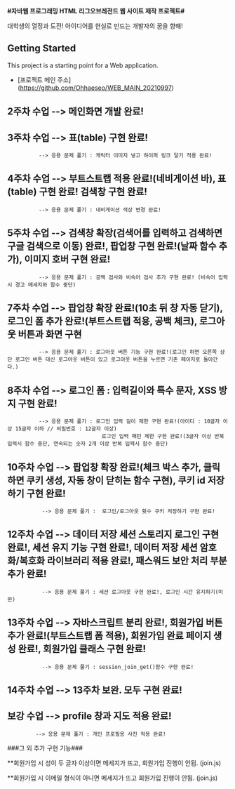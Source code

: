 **#자바웹 프로그래밍 HTML 리그오브레전드 웹 사이트 제작 프로젝트#**

대학생의 열정과 도전! 아이디어를 현실로 만드는 개발자의 꿈을 향해!

## Getting Started

This project is a starting point for a Web application.
- [프로젝트 메인 주소] (https://github.com/Ohhaeseo/WEB_MAIN_20210997)

## 2주차 수업 --> 메인화면 개발 완료!

## 3주차 수업 --> 표(table) 구현 완료!
              --> 응용 문제 풀기 : 캐릭터 이미지 넣고 하이퍼 링크 달기 적용 완료!
              
## 4주차 수업 --> 부트스트랩 적용 완료!(네비게이션 바), 표(table) 구현 완료! 검색창 구현 완료!
              --> 응용 문제 풀기 : 네비게이션 색상 변경 완료!

## 5주차 수업 --> 검색창 확장(검색어를 입력하고 검색하면 구글 검색으로 이동) 완료!, 팝업창 구현 완료!(날짜 함수 추가), 이미지 호버 구현 완료!
              --> 응용 문제 풀기 : 공백 검사와 비속어 검사 추가 구현 완료! (비속어 입력시 경고 메세지와 함수 중단)

## 7주차 수업 --> 팝업창 확장 완료!(10초 뒤 창 자동 닫기), 로그인 폼 추가 완료!(부트스트랩 적용, 공백 체크), 로그아웃 버튼과 화면 구현
              --> 응용 문제 풀기 : 로그아웃 버튼 기능 구현 완료!(로그인 하면 오른쪽 상단 로그인 버튼 대신 로그아웃 버튼이 있고 로그아웃 버튼을 누르면 기존 페이지로 돌아간다.)

## 8주차 수업 --> 로그인 폼 : 입력길이와 특수 문자, XSS 방지 구현 완료!
              --> 응용 문제 풀기 : 로그인 입력 길이 제한 구현 완료!(아이디 : 10글자 이상 15글자 이하 // 비밀번호 : 12글자 이상)
                                  로그인 입력 패턴 제한 구현 완료!(3글자 이상 반복 입력시 함수 중단, 연속되는 숫자 2개 이상 반복 입력시 함수 중단)

## 10주차 수업 --> 팝업창 확장 완료!(체크 박스 추가, 클릭하면 쿠키 생성, 자동 창이 닫히는 함수 구현), 쿠키 id 저장하기 구현 완료!
               --> 응용 문제 풀기 :  로그인/로그아웃 횟수 쿠키 저장하기 구현 완료!

## 12주차 수업 --> 데이터 저장 세션 스토리지 로그인 구현 완료!, 세션 유지 기능 구현 완료!, 데이터 저장 세션 암호화/복호화 라이브러리 적용 완료!, 패스워드 보안 처리 부분 추가 완료!
               --> 응용 문제 풀기 : 세션 로그아웃 구현 완료!, 로그인 시간 유지하기(미완)

## 13주차 수업 --> 자바스크립트 분리 완료!, 회원가입 버튼 추가 완료!(부트스트랩 폼 적용), 회원가입 완료 페이지 생성 완료!, 회원가입 클래스 구현 완료!
               --> 응용 문제 풀기 : session_join_get()함수 구현 완료!

## 14주차 수업 --> 13주차 보완. 모두 구현 완료!

## 보강 수업 --> profile 창과 지도 적용 완료!
             --> 응용 문제 풀기 : 개인 프로필용 사진 적용 완료!

###그 외 추가 구현 기능###

**회원가입 시 성이 두 글자 이상이면 메세지가 뜨고, 회원가입 진행이 안됨. (join.js)

**회원가입 시 이메일 형식이 아니면 메세지가 뜨고 회원가입 진행이 안됨. (join.js)

